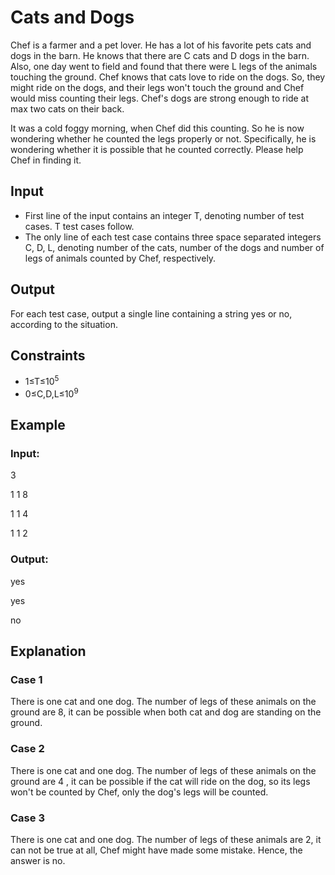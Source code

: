 # Cats and Dogs

Chef is a farmer and a pet lover. He has a lot of his favorite pets cats and dogs in the barn. He knows that there are C cats and D dogs in the barn. 
Also, one day went to field and found that there were L legs of the animals touching the ground. Chef knows that cats love to ride on the dogs. 
So, they might ride on the dogs, and their legs won't touch the ground and Chef would miss counting their legs. 
Chef's dogs are strong enough to ride at max two cats on their back.

It was a cold foggy morning, when Chef did this counting. So he is now wondering whether he counted the legs properly or not. 
Specifically, he is wondering whether it is possible that he counted correctly. Please help Chef in finding it.

## Input

- First line of the input contains an integer T, denoting number of test cases. T test cases follow.
- The only line of each test case contains three space separated integers C, D, L, denoting number of the cats, number of the 
dogs and number of legs of animals counted by Chef, respectively.

## Output

For each test case, output a single line containing a string yes or no, according to the situation.

## Constraints

- 1≤T≤10<sup>5</sup>
- 0≤C,D,L≤10<sup>9</sup>

## Example

### Input:

3

1 1 8

1 1 4

1 1 2

### Output:

yes

yes

no

## Explanation

### Case 1

There is one cat and one dog. The number of legs of these animals on the ground are 8, it can be possible when both cat and dog are standing on the ground.

### Case 2

There is one cat and one dog. The number of legs of these animals on the ground are 4 , it can be 
possible if the cat will ride on the dog, so its legs won't be counted by Chef, only the dog's legs will be counted.

### Case 3

There is one cat and one dog. The number of legs of these animals are 2, it can not be true at all, Chef might have made some mistake. 
Hence, the answer is no.
